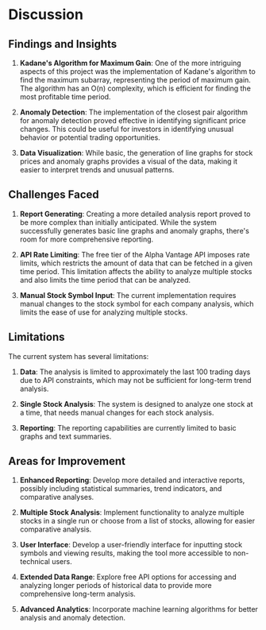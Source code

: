 # Discussion

## Findings and Insights

1. **Kadane's Algorithm for Maximum Gain**: One of the more intriguing aspects of this project was the implementation of Kadane's algorithm to find the maximum subarray, representing the period of maximum gain. The algorithm has an O(n) complexity, which is efficient for finding the most profitable time period.

2. **Anomaly Detection**: The implementation of the closest pair algorithm for anomaly detection proved effective in identifying significant price changes. This could be useful for investors in identifying unusual behavior or potential trading opportunities.

3. **Data Visualization**: While basic, the generation of line graphs for stock prices and anomaly graphs provides a visual of the data, making it easier to interpret trends and unusual patterns.

## Challenges Faced

1. **Report Generating**: Creating a more detailed analysis report proved to be more complex than initially anticipated. While the system successfully generates basic line graphs and anomaly graphs, there's room for more comprehensive reporting.

2. **API Rate Limiting**: The free tier of the Alpha Vantage API imposes rate limits, which restricts the amount of data that can be fetched in a given time period. This limitation affects the ability to analyze multiple stocks and also limits the time period that can be analyzed.

3. **Manual Stock Symbol Input**: The current implementation requires manual changes to the stock symbol for each company analysis, which limits the ease of use for analyzing multiple stocks.

## Limitations

The current system has several limitations:

1. **Data**: The analysis is limited to approximately the last 100 trading days due to API constraints, which may not be sufficient for long-term trend analysis.

2. **Single Stock Analysis**: The system is designed to analyze one stock at a time, that needs manual changes for each stock analysis.

3. **Reporting**: The reporting capabilities are currently limited to basic graphs and text summaries.

## Areas for Improvement

1. **Enhanced Reporting**: Develop more detailed and interactive reports, possibly including statistical summaries, trend indicators, and comparative analyses.

2. **Multiple Stock Analysis**: Implement functionality to analyze multiple stocks in a single run or choose from a list of stocks, allowing for easier comparative analysis.

4. **User Interface**: Develop a user-friendly interface for inputting stock symbols and viewing results, making the tool more accessible to non-technical users.

5. **Extended Data Range**: Explore free API options for accessing and analyzing longer periods of historical data to provide more comprehensive long-term analysis.

6. **Advanced Analytics**: Incorporate machine learning algorithms for better analysis and anomaly detection.


